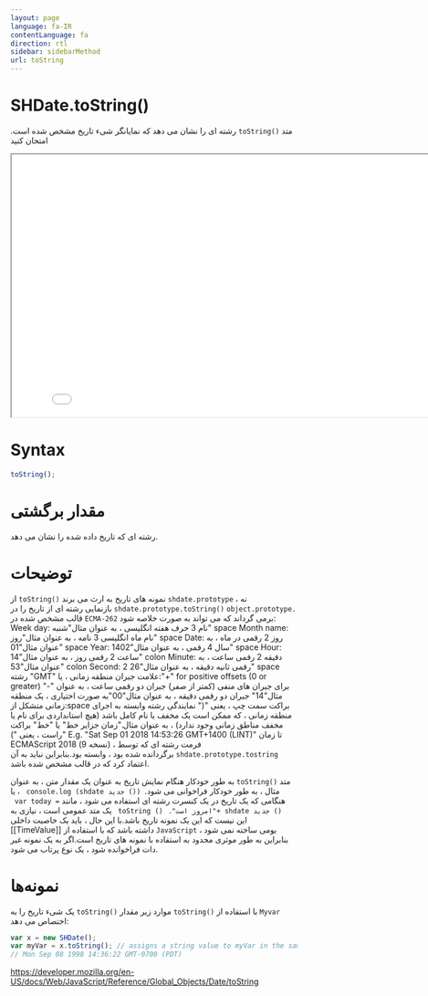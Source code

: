 ```yaml
---
layout: page
language: fa-IR
contentLanguage: fa
direction: rtl
sidebar: sidebarMethod
url: toString
---
```


# SHDate.toString()

متد <code dir = "ltr">toString()</code> رشته ای را نشان می دهد که نمایانگر شیء تاریخ مشخص شده است.
امتحان کنید

<iframe style="width: 830px; height: 460px;" src="/SHDateTime-js/examples/live.html?function=toString" title="MDN Web Docs Interactive Example" loading="lazy"></iframe>
<br/>

# Syntax

```js
toString();
```

# مقدار برگشتی

رشته ای که تاریخ داده شده را نشان می دهد.

# توضیحات

نمونه های تاریخ به ارث می برند <code dir = "ltr">toString()</code> از `shdate.prototype` ، نه <code dir = "ltr">object.prototype.</code> <code dir = "ltr">shdate.prototype.toString()</code> بازنمایی رشته ای از تاریخ را در قالب مشخص شده در `ECMA-262` برمی گرداند که می تواند به صورت خلاصه شود:
Week day: نام 3 حرف هفته انگلیسی ، به عنوان مثال"شنبه"
space
Month name: نام ماه انگلیسی 3 نامه ، به عنوان مثال"روز"
space
Date: روز 2 رقمی در ماه ، به عنوان مثال"01"
space
Year: سال 4 رقمی ، به عنوان مثال"1402"
space
Hour: ساعت 2 رقمی روز ، به عنوان مثال"14"
colon
Minute: دقیقه 2 رقمی ساعت ، به عنوان مثال"53"
colon
Second: 2 رقمی ثانیه دقیقه ، به عنوان مثال"26"
space
رشته "GMT"
علامت جبران منطقه زمانی ، یا:"+" for positive offsets (0 or greater)
"-" برای جبران های منفی (کمتر از صفر)
جبران دو رقمی ساعت ، به عنوان مثال"14"
جبران دو رقمی دقیقه ، به عنوان مثال"00"به صورت اختیاری ، یک منطقه زمانی متشکل از:space
براکت سمت چپ ، یعنی "("
نمایندگی رشته وابسته به اجرای منطقه زمانی ، که ممکن است یک مخفف یا نام کامل باشد (هیچ استانداردی برای نام یا مخفف مناطق زمانی وجود ندارد) ، به عنوان مثال."زمان جزایر خط" یا "خط"
براکت راست ، یعنی ")"
E.g. "Sat Sep 01 2018 14:53:26 GMT+1400 (LINT)"
تا زمان ECMAScript 2018 (نسخه 9) ، فرمت رشته ای که توسط <code dir="ltr">shdate.prototype.tostring</code> برگردانده شده بود ، وابسته بود.بنابراین نباید به آن اعتماد کرد که در قالب مشخص شده باشد.

متد <code dir = "ltr">toString()</code> به طور خودکار هنگام نمایش تاریخ به عنوان یک مقدار متن ، به عنوان مثال ، به طور خودکار فراخوانی می شود.<code dir = "ltr"> console.log (shdate جدید ()) </code> ، یا هنگامی که یک تاریخ در یک کنسرت رشته ای استفاده می شود ، مانند <code dir = "ltr"> var today = "امروز است"+ shdate جدید () </code>.
<code dir = "ltr"> toString () </code> یک متد عمومی است ، نیازی به این نیست که این یک نمونه تاریخ باشد.با این حال ، باید یک خاصیت داخلی [[TimeValue]] داشته باشد که با استفاده از `JavaScript` بومی ساخته نمی شود ، بنابراین به طور موثری محدود به استفاده با نمونه های تاریخ است.اگر به یک نمونه غیر دات فراخوانده شود ، یک نوع پرتاب می شود.

# نمونه‌ها

با استفاده از <code dir = "ltr">toString()</code>
موارد زیر مقدار <code dir = "ltr">toString()</code> یک شیء تاریخ را به `Myvar` اختصاص می دهد:

```js
var x = new SHDate();
var myVar = x.toString(); // assigns a string value to myVar in the same format as:
// Mon Sep 08 1998 14:36:22 GMT-0700 (PDT)
```

https://developer.mozilla.org/en-US/docs/Web/JavaScript/Reference/Global_Objects/Date/toString
